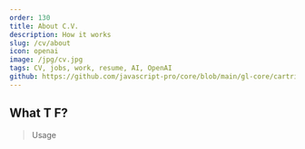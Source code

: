 ```yaml
---
order: 130
title: About C.V.
description: How it works
slug: /cv/about
icon: openai
image: /jpg/cv.jpg
tags: CV, jobs, work, resume, AI, OpenAI
github: https://github.com/javascript-pro/core/blob/main/gl-core/cartridges/CV/actions/createPrompt.tsx
---
```


## What T F?

> Usage

